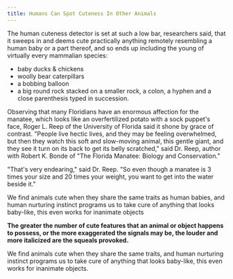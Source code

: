```yaml
---
title: Humans Can Spot Cuteness In Other Animals
---
```


The human cuteness detector is set at such a low bar, researchers said, that it sweeps in and deems cute practically anything remotely resembling a human baby or a part thereof, and so ends up including the young of virtually every mammalian species:

- baby ducks & chickens
- woolly bear caterpillars
- a bobbing balloon
- a big round rock stacked on a smaller rock, a colon, a hyphen and a close parenthesis typed in succession.

Observing that many Floridians have an enormous affection for the manatee, which looks like an overfertilized potato with a sock puppet's face, Roger L. Reep of the University of Florida said it shone by grace of contrast. "People live hectic lives, and they may be feeling overwhelmed, but then they watch this soft and slow-moving animal, this gentle giant, and they see it turn on its back to get its belly scratched," said Dr. Reep, author with Robert K. Bonde of "The Florida Manatee: Biology and Conservation."

"That's very endearing," said Dr. Reep. "So even though a manatee is 3 times your size and 20 times your weight, you want to get into the water beside it."

We find animals cute when they share the same traits as human babies, and human nurturing instinct programs us to take cure of anything that looks baby-like, this even works for inanimate objects

**The greater the number of cute features that an animal or object happens to possess, or the more exaggerated the signals may be, the louder and more italicized are the squeals provoked.**

We find animals cute when they share the same traits, and human nurturing instinct programs us to take cure of anything that looks baby-like, this even works for inanimate objects.

